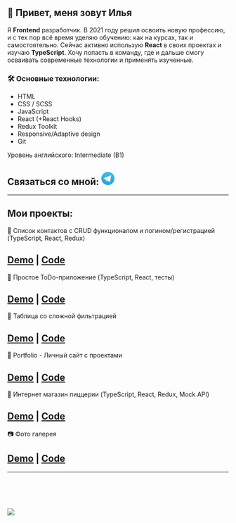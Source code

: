 ## 👋 Привет, меня зовут Илья

Я **Frontend** разработчик. В 2021 году решил освоить новую профессию, и с тех пор всё время уделяю обучению: как на курсах, так и самостоятельно. Сейчас активно использую **React** в своих проектах и изучаю **TypeScript**. Хочу попасть в команду, где и дальше смогу осваивать современные технологии и применять изученные.

### 🛠️ Основные технологии:
- HTML
- CSS / SCSS
- JavaScript
- React (+React Hooks)
- Redux Toolkit
- Responsive/Adaptive design
- Git

Уровень английского: Intermediate (B1)

Связаться со мной: <a target="_blank" rel="noreferrer" href="https://t.me/ilia_i0"><img width="30" src="icon_tg.png" /></a>
---
---
## Мои проекты:
🧑 Список контактов с CRUD функционалом и логином/регистрацией (TypeScript, React, Redux)

[Demo](https://login-contacts.vercel.app) | [Code](https://github.com/ilia-io/login-contacts) 
---
📝 Простое ToDo-приложение (TypeScript, React, тесты)

[Demo](https://todo-list-with-testing.vercel.app/) | [Code](https://github.com/ilia-io/todo-list-with-testing) 
---
📄 Таблица со сложной фильтрацией 

[Demo](https://react-table-filter-pagination-zlxl.vercel.app/) | [Code](https://github.com/ilia-io/react-table-filter-pagination)
---
💼 Portfolio - Личный сайт с проектами

[Demo](https://portfolio-chi-six-95.vercel.app/) | [Code](https://github.com/ilia-io/portfolio) 
---
🍕 Интернет магазин пиццерии (TypeScript, React, Redux, Mock API)

[Demo](https://pizza-ilia-io.vercel.app/) | [Code](https://github.com/ilia-io/pizza)
---
📷 Фото галерея

[Demo](https://image-gallery-zeta-three.vercel.app/) | [Code](https://github.com/ilia-io/image-gallery) 
---
---
<br><br><br><br>
<a href="https://www.codewars.com/users/ilia-io"><img src="https://www.codewars.com/users/ilia-io/badges/large" /></a>



<!--
**ilia-io/ilia-io** is a ✨ _special_ ✨ repository because its `README.md` (this file) appears on your GitHub profile.

Here are some ideas to get you started:

- 🔭 I’m currently working on ...
- 🌱 I’m currently learning ...
- 👯 I’m looking to collaborate on ...
- 🤔 I’m looking for help with ...
- 💬 Ask me about ...
- 📫 How to reach me: ...
- 😄 Pronouns: ...
- ⚡ Fun fact: ...
-->
